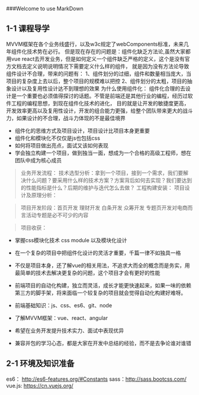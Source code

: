 ###Welcome to use MarkDown

## 1-1 课程导学
MVVM框架在各个业务线盛行，以及w3c规定了webComponents标准，未来几年组件化技术势在必行。
但是现在存在的问题是：组件化缺乏方法论,虽然大家都用vue react去开发业务，但是如何定义一个组件缺乏严格的定义，这个是没有官方文档去定义说明说明情况下需要定义什么样的组件，
就是因为没有方法论导致组件设计不合理，带来的问题有： 
1、组件划分的过细，组件和数量相当庞大，当项目的复杂度上去以后，整个项目的规模难以把控
2、组件划分的太粗，项目的抽象设计以及复用性设计达不到理想的效果
为什么使用组件化：
组件化合理的去设计是一个重要也必须值得探讨的话题。不管是前端还是其他行业的编程，经历过软件工程的编程思想，到现在组件化技术的进化，
目的就是让开发的敏捷度更高，开发效率更高以及复用性设计，开发的组合能力更强，给整个团队带来更大的战斗力，如果设计的不合理，战斗力体现的不是最佳境界
* 组件化的思维方式及项目设计，项目设计比项目本身更重要
* 组件化和模块化不仅仅是js也包括css
* 如何将项目做出亮点，面试又该如何表现
* 学会独立构建一个项目，做到独当一面，想成为一个合格的高级工程师，想在团队中成为核心成员   

> 业务开发流程：
> 技术选型分析：拿到一个项目，接到一个需求，我们要解决什么问题？要采用什么样的技术方案？方案背后如何去实现？我们要达到的性能指标是什么？后期的维护与迭代怎么去做？
> 工程构建安装：
> 项目设计及原理分析：

> 项目开发阶段：首页开发 理财开发 白条开发 众筹开发 专题页开发对电商而言活动专题是必不可少的内容

> 项目收获：
* 掌握css模块化技术 css module 以及模块化设计
* 在一个复杂的项目中把组件化设计的灵活才重要，千篇一律不如独具一格
* 不仅是项目本身，还了解vue的相关用法，不追求大而全的概念而是务实，用最简单的技术去解决更复杂的问题，这个项目才会有更好的性能
* 前端项目的自动化构建，独立而灵活，成长才能更快速起来，如果一味的依赖第三方的脚手架，将来面临一个较复杂的项目就会觉得自动化构建好难呀。

* 前端基础知识：js、css、es6、git、node
* 了解MVVM框架：vue、react、angular
* 希望在业务开发提升技术实力、面试中表现优异
* 兼容并包的学习心态，都是大家在开发中总结的经验，而不是去争论谁对谁错

## 2-1 环境及知识准备
es6： http://es6-features.org/#Constants
sass：http://sass.bootcss.com/
vue.js: https://cn.vuejs.org/